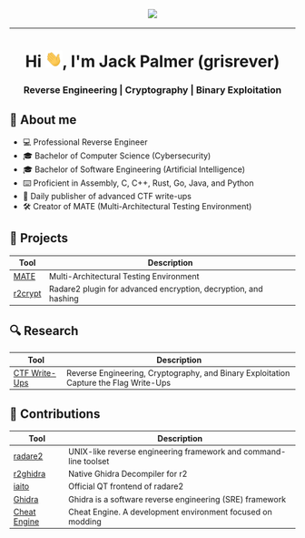 <p align="center">
  <img src="https://github.com/thompsonemerson/thompsonemerson/raw/master/cover-thompson.png" height="200"/>
</p>
<hr>
<h1 align="center">Hi <img src="https://raw.githubusercontent.com/ABSphreak/ABSphreak/master/gifs/Hi.gif" width="30px">, I'm Jack Palmer (grisrever)</h1>
<h3 align="center">Reverse Engineering | Cryptography | Binary Exploitation</h3>
<p align="center">

## 📖 About me

* 💻 Professional Reverse Engineer
* 🎓 Bachelor of Computer Science (Cybersecurity)
* 🎓 Bachelor of Software Engineering (Artificial Intelligence)
* ⌨️ Proficient in Assembly, C, C++, Rust, Go, Java, and Python
* 📝 Daily publisher of advanced CTF write-ups
* 🛠️ Creator of MATE (Multi-Architectural Testing Environment)

## 📂 Projects

| Tool       | Description                                                  |
|------------|--------------------------------------------------------------|
| [MATE](https://github.com/gnisrever/MATE)  | Multi-Architectural Testing Environment        |
| [r2crypt](https://github.com/gnisrever/r2crypt) | Radare2 plugin for advanced encryption, decryption, and hashing |

## 🔍 Research

| Tool       | Description                                                  |
|------------|--------------------------------------------------------------|
| [CTF Write-Ups](https://github.com/gnisrever/ctf-write-ups)  | Reverse Engineering, Cryptography, and Binary Exploitation Capture the Flag Write-Ups         |

## 🤝 Contributions

| Tool       | Description                                                  |
|------------|--------------------------------------------------------------|
| [radare2](https://github.com/gnisrever/radare2) | UNIX-like reverse engineering framework and command-line toolset        |
| [r2ghidra](https://github.com/gnisrever/r2ghidra)  | Native Ghidra Decompiler for r2 |
| [iaito](https://github.com/gnisrever/iaito) | Official QT frontend of radare2  |
| [Ghidra](https://github.com/gnisrever/ghidra)  | Ghidra is a software reverse engineering (SRE) framework |
| [Cheat Engine](https://github.com/gnisrever/cheat-engine)  | Cheat Engine. A development environment focused on modding |

